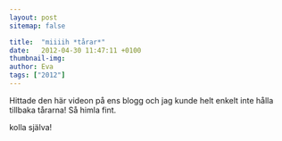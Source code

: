 ```yaml
---
layout: post
sitemap: false

title:  "miiiih *tårar*"
date:   2012-04-30 11:47:11 +0100
thumbnail-img: 
author: Eva
tags: ["2012"]
---
```


Hittade den här videon på ens blogg och jag kunde helt enkelt inte hålla tillbaka tårarna! Så himla fint.

kolla själva!

